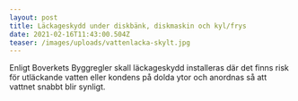 ```yaml
---
layout: post
title: Läckageskydd under diskbänk, diskmaskin och kyl/frys
date: 2021-02-16T11:43:00.504Z
teaser: /images/uploads/vattenlacka-skylt.jpg
---
```

Enligt Boverkets Byggregler skall läckageskydd installeras där det finns risk för utläckande vatten eller kondens på dolda ytor och anordnas så att vattnet snabbt blir synligt.